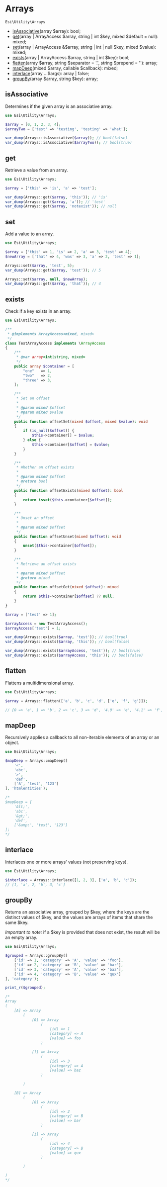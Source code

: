 # Arrays

`Esi\Utility\Arrays`

* [isAssociative](#isassociative)(array $array): bool;
* [get](#get)(array | ArrayAccess $array, string | int $key, mixed $default = null): mixed;
* [set](#set)(array | ArrayAccess &$array, string | int | null $key, mixed $value): mixed;
* [exists](#exists)(array | ArrayAccess $array, string | int $key): bool;
* [flatten](#flatten)(array $array, string $separator = '.', string $prepend = ''): array;
* [mapDeep](#mapdeep)(mixed $array, callable $callback): mixed;
* [interlace](#interlace)(array ...$args): array | false;
* [groupBy](#groupby)(array $array, string $key): array;


## isAssociative

Determines if the given array is an associative array.

```php
use Esi\Utility\Arrays;

$array = [0, 1, 2, 3, 4];
$arrayTwo = ['test' => 'testing', 'testing' => 'what'];

var_dump(Arrays::isAssociative($array)); // bool(false)
var_dump(Arrays::isAssociative($arrayTwo)); // bool(true)
```

## get

Retrieve a value from an array.

```php
use Esi\Utility\Arrays;

$array = ['this' => 'is', 'a' => 'test'];

var_dump(Arrays::get($array, 'this')); // 'is'
var_dump(Arrays::get($array, 'a')); // 'test'
var_dump(Arrays::get($array, 'notexist')); // null
```

## set

Add a value to an array.

```php
use Esi\Utility\Arrays;

$array = ['this' => 1, 'is' => 2, 'a' => 3, 'test' => 4];
$newArray = ['that' => 4, 'was' => 3, 'a' => 2, 'test' => 1];

Arrays::set($array, 'test', 5);
var_dump(Arrays::get($array, 'test')); // 5

Arrays::set($array, null, $newArray);
var_dump(Arrays::get($array, 'that')); // 4
```

## exists

Check if a key exists in an array.

```php
use Esi\Utility\Arrays;

/**
 * @implements ArrayAccess<mixed, mixed>
 */
class TestArrayAccess implements \ArrayAccess
{
    /**
     * @var array<int|string, mixed>
     */
    public array $container = [
        "one"   => 1,
        "two"   => 2,
        "three" => 3,
    ];

    /**
     * Set an offset
     *
     * @param mixed $offset
     * @param mixed $value
     */
    public function offsetSet(mixed $offset, mixed $value): void
    {
        if (is_null($offset)) {
            $this->container[] = $value;
        } else {
            $this->container[$offset] = $value;
        }
    }

    /**
     * Whether an offset exists
     *
     * @param mixed $offset
     * @return bool
     */
    public function offsetExists(mixed $offset): bool
    {
        return isset($this->container[$offset]);
    }

    /**
     * Unset an offset
     *
     * @param mixed $offset
     */
    public function offsetUnset(mixed $offset): void
    {
        unset($this->container[$offset]);
    }

    /**
     * Retrieve an offset exists
     *
     * @param mixed $offset
     * @return mixed
     */
    public function offsetGet(mixed $offset): mixed
    {
        return $this->container[$offset] ?? null;
    }
}

$array = ['test' => 1];

$arrayAccess = new TestArrayAccess();
$arrayAccess['test'] = 1;

var_dump(Arrays::exists($array, 'test')); // bool(true)
var_dump(Arrays::exists($array, 'this')); // bool(false)

var_dump(Arrays::exists($arrayAccess, 'test')); // bool(true)
var_dump(Arrays::exists($arrayAccess, 'this')); // bool(false)
```

## flatten

Flattens a multidimensional array.

```php
use Esi\Utility\Arrays;

$array = Arrays::flatten(['a', 'b', 'c', 'd', ['e', 'f', 'g']]);

// [0 => 'a', 1 => 'b', 2 => 'c', 3 => 'd', '4.0' => 'e', '4.1' => 'f', '4.2' => 'g']);            
```

## mapDeep

Recursively applies a callback to all non-iterable elements of an array or an object.

```php
use Esi\Utility\Arrays;

$mapDeep = Arrays::mapDeep([
    '<',
    'abc',
    '>',
    'def',
    ['&', 'test', '123']
], 'htmlentities');

/*
$mapDeep = [
    '&lt;',
    'abc',
    '&gt;',
    'def',
    ['&amp;', 'test', '123']
];
*/
```

## interlace

Interlaces one or more arrays' values (not preserving keys).

```php
use Esi\Utility\Arrays;

$interlace = Arrays::interlace([1, 2, 3], ['a', 'b', 'c']);
// [1, 'a', 2, 'b', 3, 'c']
```

## groupBy

Returns an associative array, grouped by $key, where the keys are the distinct values of $key, 
and the values are arrays of items that share the same $key.

*Important to note:* if a $key is provided that does not exist, the result will be an empty array.

```php
use Esi\Utility\Arrays;

$grouped = Arrays::groupBy([
    ['id' => 1, 'category' => 'A', 'value' => 'foo'],
    ['id' => 2, 'category' => 'B', 'value' => 'bar'],
    ['id' => 3, 'category' => 'A', 'value' => 'baz'],
    ['id' => 4, 'category' => 'B', 'value' => 'qux']
], 'category');

print_r($grouped);

/*
Array
(
    [A] => Array
        (
            [0] => Array
                (
                    [id] => 1
                    [category] => A
                    [value] => foo
                )

            [1] => Array
                (
                    [id] => 3
                    [category] => A
                    [value] => baz
                )

        )

    [B] => Array
        (
            [0] => Array
                (
                    [id] => 2
                    [category] => B
                    [value] => bar
                )

            [1] => Array
                (
                    [id] => 4
                    [category] => B
                    [value] => qux
                )

        )

)
*/
```
